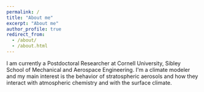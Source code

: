 ```yaml
---
permalink: /
title: "About me"
excerpt: "About me"
author_profile: true
redirect_from: 
  - /about/
  - /about.html
---
```


I am currently a Postdoctoral Researcher at Cornell University, Sibley School of Mechanical and Aerospace Engineering. I'm a climate modeler and my main interest is the behavior of stratospheric aerosols and how they interact with atmospheric chemistry and with the surface climate. 


